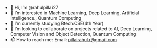- 👋 Hi, I’m @rahulpillai27
- 👀 I’m interested in Machine Learning, Deep Learning, Artificial Intelligence., Quantum Computing
- 🌱 I’m currently studying Btech:CSE(4th Year)
- 💞️ I’m looking to collaborate on projects related to AI, Deep Learning, Computer Vision and Object Detection, Quantum Computing
- 📫 How to reach me: Email: pillairahul.r@gmail.com

<!---
rahulpillai27/rahulpillai27 is a ✨ special ✨ repository because its `README.md` (this file) appears on your GitHub profile.
You can click the Preview link to take a look at your changes.
--->
